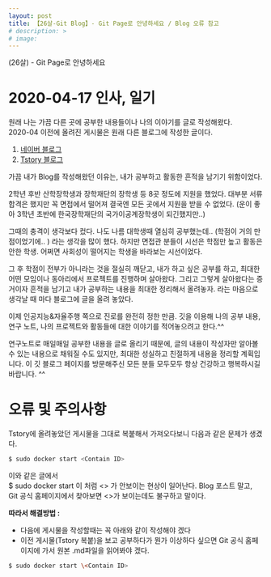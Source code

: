 ```yaml
---
layout: post
title: 【26살-Git Blog】- Git Page로 안녕하세요 / Blog 오류 참고
# description: >
# image: 
---
```

(26살) - Git Page로 안녕하세요

# 2020-04-17 인사, 일기

원래 나는 가끔 다른 곳에 공부한 내용들이나 나의 이야기를 글로 작성해왔다.  
2020-04 이전에 올려진 게시물은 원래 다른 블로그에 작성한 글이다.  
1. [네이버 블로그](https://blog.naver.com/sb020518)
2. [Tstory 블로그](https://junha1125.tistory.com)

가끔 내가 Blog를 작성해왔던 이유는, 내가 공부하고 활동한 흔적을 남기기 위함이었다.  

2학년 후반 산학장학생과 장학재단의 장학생 등 8곳 정도에 지원을 했었다. 대부분 서류합격은 했지만 꼭 면접에서 떨어져 결국엔 모든 곳에서 지원을 받을 수 없었다. (운이 좋아 3학년 초반에 한국장학재단의 국가이공계장학생이 되긴했지만..) 

그때의 충격이 생각보다 컸다. 나도 나름 대학생때 열심히 공부했는데.. (학점이 거의 만점이었기에.. ) 라는 생각을 많이 했다. 하지만 면접관 분들이 시선은 학점만 높고 활동은 안한 학생. 어쩌면 사회성이 떨어지는 학생을 바라보는 시선이었다. 

그 후 학점이 전부가 아니라는 것을 절실히 깨닫고, 내가 하고 싶은 공부를 하고, 최대한 어떤 모임이나 동아리에서 프로젝트를 진행하며 살아왔다. 그리고 그렇게 살아왔다는 증거이자 흔적을 남기고 내가 공부하는 내용을 최대한 정리해서 올려놓자. 라는 마음으로 생각날 때 마다 블로그에 글을 올려 놓았다.

이제 인공지능&자율주행 쪽으로 진로를 완전히 정한 만큼. 깃을 이용해 나의 공부 내용, 연구 노트, 나의 프로젝트와 활동들에 대한 이야기를 적어놓으려고 한다.^^

연구노트로 매일매일 공부한 내용을 글로 올리기 때문에, 글의 내용이 작성자만 알아볼 수 있는 내용으로 채워질 수도 있지만, 최대한 성실하고 친절하게 내용을 정리할 계획입니다. 이 깃 블로그 페이지를 방문해주신 모든 분들 모두모두 항상 건강하고 행복하시길 바랍니다. ^^


# 오류 및 주의사항  
Tstory에 올려놓았던 게시물을 그대로 복붙해서 가져오다보니 다음과 같은 문제가 생겼다.  

```sh
$ sudo docker start <Contain ID>
```

이와 같은 글에서  
$ sudo docker start <Contain ID>
이 처럼 <> 가 안보이는 현상이 일어난다. Blog 포스트 말고, Git 공식 홈페이지에서 찾아보면 <>가 보이는데도 불구하고 말이다. 

**따라서 해결방법 :**  
- 다음에 게시물을 작성할때는 꼭 아래와 같이 작성해야 겠다
- 이전 게시물(Tstory 복붙)을 보고 공부하다가 뭔가 이상하다 싶으면 Git 공식 홈페이지에 가서 원본 .md파일을 읽어봐야 겠다. 

```sh
$ sudo docker start \<Contain ID>
```



